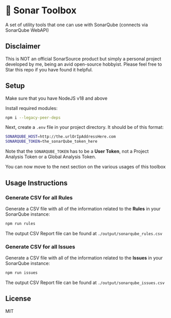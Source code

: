 # 🧰 Sonar Toolbox
A set of utility tools that one can use with SonarQube (connects via SonarQube WebAPI)

## Disclaimer
This is NOT an official SonarSource product but simply a personal project developed by me, being an avid open-source hobbyist. Please feel free to Star this repo if you have found it helpful.

## Setup

Make sure that you have NodeJS v18 and above

Install required modules:
```bash
npm i --legacy-peer-deps
```

Next, create a `.env` file in your project directory. It should be of this format:

```bash
SONARQUBE_HOST=http://the.urlOrIpAddressHere.com
SONARQUBE_TOKEN=the_sonarQube_token_here
```

Note that the `SONARQUBE_TOKEN` has to be a **User Token**, not a Project Analysis Token or a Global Analysis Token.

You can now move to the next section on the various usages of this toolbox

## Usage Instructions

### Generate CSV for all Rules

Generate a CSV file with all of the information related to the **Rules** in your SonarQube instance:
```bash
npm run rules
```

The output CSV Report file can be found at `./output/sonarqube_rules.csv`

### Generate CSV for all Issues

Generate a CSV file with all of the information related to the **Issues** in your SonarQube instance:
```bash
npm run issues
```

The output CSV Report file can be found at `./output/sonarqube_issues.csv`

## License
MIT